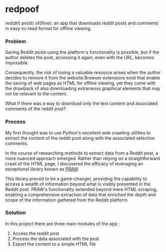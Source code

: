 # redpoof
red(dit) po(st) of(fline): an app that downloads reddit posts and comments in easy-to-read format for offline viewing.

### Problem
Saving Reddit posts using the platform's functionality is possible, but if the author deletes the post, accessing it again, even with the URL, becomes impossible. 

Consequently, the risk of losing a valuable resource arises when the author decides to remove it from the website.Browser extensions exist that enable the saving of web pages as HTML for offline viewing, yet they come with the drawback of also downloading extraneous graphical elements that may not be relevant to the content.

What if there was a way to download only the text content and associated comments of the reddit post?

### Process
My first thought was to use Python's excellent web crawling utilities to extract the content of the reddit post along with the associated selective comments. 

In the course of researching methods to extract data from a Reddit post, a more nuanced approach emerged. Rather than relying on a straightforward crawl of the HTML page, I discovered the efficacy of leveraging an exceptional library known as [PRAW](https://praw.readthedocs.io/en/stable/index.html). 

This library proved to be a game-changer, providing the capability to access a wealth of information beyond what is visibly presented in the Reddit post. PRAW's functionality extended beyond mere HTML scraping, enabling a comprehensive extraction of data that enriched the depth and scope of the information gathered from the Reddit platform.‍

### Solution
In this project there are three main modules of the app :

1. Access the reddit post
2. Process the data associated with the post
3. Export the content to a simple HTML file
